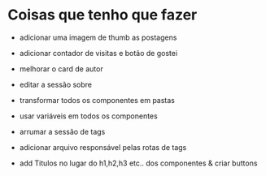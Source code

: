 # Coisas que tenho que fazer

- adicionar uma imagem de thumb as postagens
- adicionar contador de visitas e botão de gostei
- melhorar o card de autor
- editar a sessão sobre
- transformar todos os componentes em pastas
- usar variáveis em todos os componentes
- arrumar a sessão de tags
- adicionar arquivo responsável pelas rotas de tags


- add Titulos no lugar do h1,h2,h3 etc.. dos componentes & criar buttons